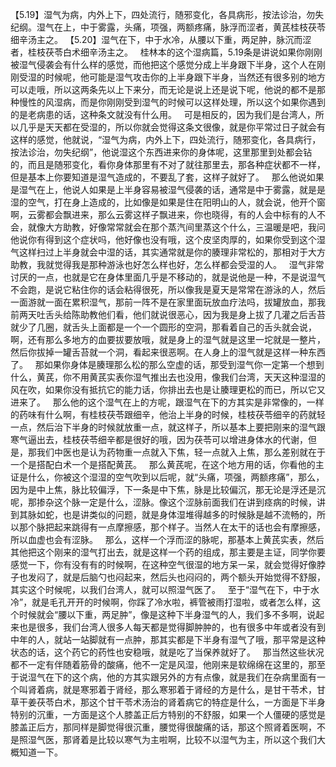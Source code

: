 【5.19】湿气为病，内外上下，四处流行，随邪变化，各具病形，按法诊治，勿失纪纲。湿气在上，中于雾露，头痛，项强，两额疼痛，脉浮而涩者，黄芪桂枝茯苓细辛汤主之。
【5.20】湿气在下，中于水冷，从腰以下重，两足肿，脉沉而涩者，桂枝茯苓白术细辛汤主之。
 
桂林本的这个湿病篇，5.19条是讲说如果你刚刚被湿气侵袭会有什么样的感觉，而他把这个感觉分成上半身跟下半身，这个人在刚刚受湿的时候呢，他可能是湿气攻击你的上半身跟下半身，当然还有很多别的地方可以走哦，所以这两条先以上下来分，而无论是说上还是说下呢，他说的都不是那种慢性的风湿病，而是你刚刚受到湿气的时候可以这样处理，所以这个如果你遇到的是老病患的话，这种条文就没有什么用。
 
可是相反的，因为我们是台湾人，所以几乎是天天都在受湿的，所以你就会觉得这条文很像，就是你平常过日子就会有这样的感觉，他就说，“湿气为病，内外上下，四处流行，随邪变化，各具病行，按法诊治，勿失纪纲”，他说湿这个东西进来你的身体呢，这里那里到处都会钻的，而且是随邪变化，看你身体那里有不对了就往那里去，那各种症状都不一样，但是基本上你要知道是湿气造成的，不要乱了套，这样子就好了。
 
那么他说如果是湿气在上，他说人如果是上半身容易被湿气侵袭的话，通常是中于雾露，就是是湿的空气，打在身上造成的，比如像是如果是住在阳明山的人，就会说，他开个窗啊，云雾都会飘进来，那么云雾这样子飘进来，你也晓得，有的人会中标有的人不会，就像大方助教，好像常常就会在那个蒸汽间里蒸这个什么，三温暖是吧，我问他说你有得到这个症状吗，他好像也没有哦，这个皮坚肉厚的，如果你受到这个湿气这样扫过上半身就会中湿的话，其实通常就是你的腠理非常松的，那相对于大方助教，我就觉得我是那种游泳也好怎么样也好，怎么样都会受湿的人。
 
湿气非常讨厌的一点，也就是它在身体里面几乎是不移动的，就是说他是一种，不是说湿气不会跑，是说它粘住你的话会粘得很死，所以像我是夏天是常常在游泳的人，然后一面游就一面在累积湿气，那前一阵不是在家里面玩放血疗法吗，拔罐放血，那我前两天吐舌头给陈助教他们看，他们就说很恶心，因为我是身上拔了几灌之后舌苔就少了几圈，就舌头上面都是一个一个圆形的空洞，那看着自己的舌头就会说，啊，还有那么多地方的血要拔要放哦，就是身上的湿气就是这里一坨就是一整片，然后你拔掉一罐舌苔就一个洞，看起来很恶啊。在人身上的湿气就是这样一种东西了。
 
那如果你身体是腠理那么松的那么空虚的话，那受到湿气你一定第一个想到什么，黄芪，你不用黄芪实表你湿气推出去也没用，像我们台湾，天天这种湿湿的风在吹，如果你没有抵抗它的能力话，你排出去也是让腠理更松的而已，所以它又进来了。
 
那么他的这个湿气在上的方呢，跟湿气在下的方其实是非常像的，一样的药味有什么啊，有桂枝茯苓跟细辛，他治上半身的时候，桂枝茯苓细辛的药就轻一点，然后治下半身的时候就放重一点，就这样子，所以基本上要把刚来的湿气跟寒气逼出去，桂枝茯苓细辛都是很好的哦，因为茯苓可以增进身体水的代谢，但是，那我们中医也是认为药物重一点就入下焦，轻一点就入上焦，那么差别就在于一个是搭配白术一个是搭配黄芪。
 
那么黄芪呢，在这个地方用的话，你看他的主证是什么，你被这个湿湿的空气吹到以后呢，就“头痛，项强，两额疼痛”，那么，因为是中上焦，脉比较偏浮，下一条是中下焦，脉是比较偏沉，那无论是浮还是沉呢，那掺杂这个脉一定是什么，涩脉。像这个涩脉前面我们在讲到痉病的时候，讲到其脉如蛇，也是讲类似的问题，就是身体湿堆得越多的时候脉是越不流畅的，所以那个脉把起来跳得有一点摩擦感，那个样子。当然人在太干的话也会有摩擦感，所以血虚也会有涩脉。
 
那么，这样一个浮而涩的脉呢，那基本上黄芪实表，然后其他把这个刚来的湿气打出去，就是这样一个药的组成，那主要是主证，同学你要感觉一下，你有没有有的时候啊，在这种空气很湿的地方呆一呆，就会觉得好像脖子也发闷了，就是后脑勺也闷起来，然后头也闷闷的，两个额头开始觉得不舒服，其实这个时候呢，以我们台湾人，就可以照湿气医了。
 
至于“湿气在下，中于水冷”，就是毛孔开开的时候啊，你踩了冷水啦，裤管被雨打湿啦，或者怎么样，这个时候就会“腰以下重，两足肿”，像是这种下半身湿气的人，我们多不多啊，说起来也是很多，我们台湾人很多人每天都是觉得脚肿肿的，也有很多中年或者没有到中年的人，就站一站脚就有一点肿，那其实都是下半身有湿气了哦，那平常是这种状态的话，这个药它的药性也安稳哦，就是吃了当保养就好了。
 
那当然这些状况都不一定有伴随着筋骨的酸痛，他不一定是风湿，他刚来是软绵绵在这里的，那至于说湿气在下的这个病，他的方其实跟另外的方有点像，就是我们在杂病里面有一个叫肾着病，就是寒邪着于肾经，那么寒邪着于肾经的方是什么，是甘干苓术，甘草干姜茯苓白术，那这个甘干苓术汤治的肾着病它的特症是什么，一方面是下半身特别的沉重，一方面是这个人膝盖正后方特别的不舒服，如果一个人僵硬的感觉是膝盖正后方，那同样是脚觉得很沉重，腰觉得很酸痛的话，那这个照肾着医啊，不是照湿气医，那肾着是比较以寒气为主啦啊，比较不以湿气为主，所以这个我们大概知道一下。
